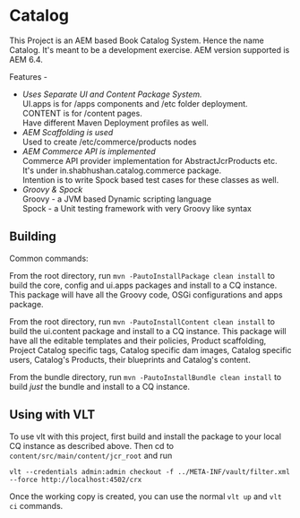 Catalog
========

This Project is an AEM based Book Catalog System. Hence the name Catalog. 
It's meant to be a development exercise. AEM version supported is AEM 6.4.

Features -
-   *Uses Separate UI and Content Package System.*  
    UI.apps is for /apps components and /etc folder deployment.  
    CONTENT is for /content pages.  
    Have different Maven Deployment profiles as well.
-   *AEM Scaffolding is used*  
    Used to create /etc/commerce/products nodes  
-   *AEM Commerce API is implemented*  
    Commerce API provider implementation for AbstractJcrProducts etc.  
    It's under in.shabhushan.catalog.commerce package.  
    Intention is to write Spock based test cases for these classes as well.
-   *Groovy & Spock*  
    Groovy - a JVM based Dynamic scripting language  
    Spock - a Unit testing framework with very Groovy like syntax  

Building
--------

Common commands:

From the root directory, run ``mvn -PautoInstallPackage clean install`` to build the core, config and ui.apps packages and install to a CQ instance.
This package will have all the Groovy code, OSGi configurations and apps package. 

From the root directory, run ``mvn -PautoInstallContent clean install`` to build the ui.content package and install to a CQ instance.
This package will have all the editable templates and their policies, Product scaffolding, Project Catalog specific tags, Catalog specific dam images, Catalog specific users, Catalog's Products, their blueprints and Catalog's content. 

From the bundle directory, run ``mvn -PautoInstallBundle clean install`` to build *just* the bundle and install to a CQ instance.

Using with VLT
--------------

To use vlt with this project, first build and install the package to your local CQ instance as described above. Then cd to `content/src/main/content/jcr_root` and run

    vlt --credentials admin:admin checkout -f ../META-INF/vault/filter.xml --force http://localhost:4502/crx

Once the working copy is created, you can use the normal ``vlt up`` and ``vlt ci`` commands.

